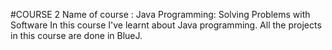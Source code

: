 #COURSE 2
Name of course : Java Programming: Solving Problems with Software
In this course I've learnt about Java programming. All the projects in this course are done in BlueJ.
